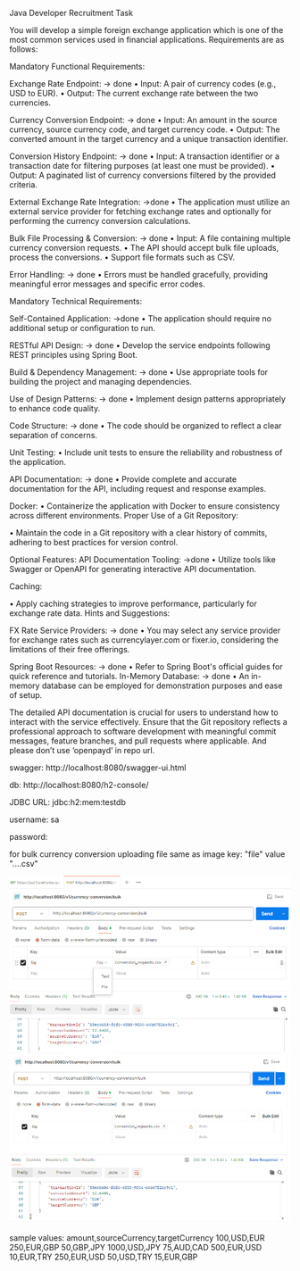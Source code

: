 Java Developer Recruitment Task

You will develop a simple foreign exchange application which is one of the most common
services used in financial applications. 
Requirements are as follows:

Mandatory Functional Requirements:

Exchange Rate Endpoint: -> done
• Input: A pair of currency codes (e.g., USD to EUR).
• Output: The current exchange rate between the two currencies.

Currency Conversion Endpoint: -> done
• Input: An amount in the source currency, source currency code, and target
currency code.
• Output: The converted amount in the target currency and a unique transaction
identifier.

Conversion History Endpoint: -> done
• Input: A transaction identifier or a transaction date for filtering purposes (at least
one must be provided).
• Output: A paginated list of currency conversions filtered by the provided criteria.

External Exchange Rate Integration: ->done
• The application must utilize an external service provider for fetching exchange
rates and optionally for performing the currency conversion calculations.

Bulk File Processing & Conversion: -> done
• Input: A file containing multiple currency conversion requests.
• The API should accept bulk file uploads, process the conversions.
• Support file formats such as CSV.

Error Handling: -> done
• Errors must be handled gracefully, providing meaningful error messages and
specific error codes.

Mandatory Technical Requirements:

Self-Contained Application: ->done
• The application should require no additional setup or configuration to run.

RESTful API Design: -> done
• Develop the service endpoints following REST principles using Spring Boot.

Build & Dependency Management: -> done
• Use appropriate tools for building the project and managing dependencies.

Use of Design Patterns: -> done
• Implement design patterns appropriately to enhance code quality.

Code Structure: -> done
• The code should be organized to reflect a clear separation of concerns.

Unit Testing:
• Include unit tests to ensure the reliability and robustness of the application.

API Documentation: -> done
• Provide complete and accurate documentation for the API, including request and
response examples.

Docker:
• Containerize the application with Docker to ensure consistency across different
environments.
Proper Use of a Git Repository:

• Maintain the code in a Git repository with a clear history of commits, adhering to
best practices for version control.

Optional Features:
API Documentation Tooling: ->done
• Utilize tools like Swagger or OpenAPI for generating interactive API
documentation.

Caching:

• Apply caching strategies to improve performance, particularly for exchange rate
data.
Hints and Suggestions:

FX Rate Service Providers:  -> done
• You may select any service provider for exchange rates such as currencylayer.com
or fixer.io, considering the limitations of their free offerings.

Spring Boot Resources: -> done
• Refer to Spring Boot's official guides for quick reference and tutorials.
In-Memory Database: -> done
• An in-memory database can be employed for demonstration purposes and ease of
setup.

The detailed API documentation is crucial for users to understand how to interact with the service
effectively. Ensure that the Git repository reflects a professional approach to software
development with meaningful commit messages, feature branches, and pull requests where
applicable. And please don’t use ‘openpayd’ in repo url.


swagger: http://localhost:8080/swagger-ui.html

db: http://localhost:8080/h2-console/

JDBC URL: jdbc:h2:mem:testdb

username: sa

password:


for bulk currency conversion  uploading file same as image
key: "file"
value "....csv"


![img_1.png](img_1.png)![img.png](img.png)

sample values:
amount,sourceCurrency,targetCurrency
100,USD,EUR
250,EUR,GBP
50,GBP,JPY
1000,USD,JPY
75,AUD,CAD
500,EUR,USD
10,EUR,TRY
250,EUR,USD
50,USD,TRY
15,EUR,GBP